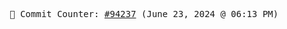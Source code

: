 <p align="center">
    <samp>
        📮 Commit Counter: <a href="https://github.com/Javascript-void0/Javascript-void0/commits/main">#94237</a> (June 23, 2024 @ 06:13 PM)
    </samp>
</p>